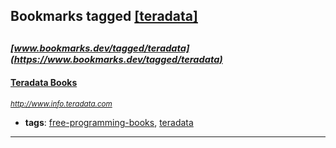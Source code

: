 ## Bookmarks tagged [[teradata]](https://www.bookmarks.dev/search?q=[teradata])

_<sup><sup>[www.bookmarks.dev/tagged/teradata](https://www.bookmarks.dev/tagged/teradata)</sup></sup>_
---
#### [Teradata Books](http://www.info.teradata.com)
_<sup>http://www.info.teradata.com</sup>_

* **tags**: [free-programming-books](../tagged/free-programming-books.md), [teradata](../tagged/teradata.md)
---
